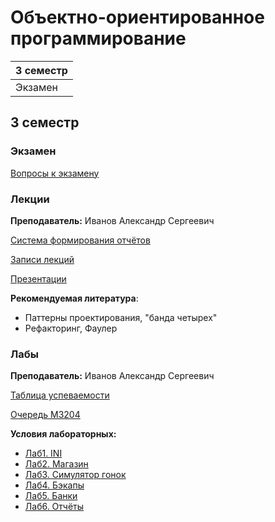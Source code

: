 # Объектно-ориентированное программирование

|3 семестр|
|---|
|Экзамен|

## 3 семестр
### Экзамен

[Вопросы к экзамену](../Files/OS/OOP_exam_questions.docx)

### Лекции

**Преподаватель:** Иванов Александр Сергеевич

[Система формирования отчётов](https://reports.artrey.ru/)

[Записи лекций](https://yadi.sk/d/iGz5-Vunb5dKHA?w=1)

[Презентации](https://drive.google.com/drive/folders/1qvI4ni8HoIOSDKjV4QiZ_6zkIS1vuqe3)

**Рекомендуемая литература**:

* Паттерны проектирования, "банда четырех"
* Рефакторинг, Фаулер

### Лабы

**Преподаватель:** Иванов Александр Сергеевич

[Таблица успеваемости](https://docs.google.com/spreadsheets/d/1H75MoSvL-165x5aM-p26eFZcY57UYx0gPtOHhvpGYGw/edit?usp=sharing)

[Очередь M3204](https://docs.google.com/spreadsheets/d/1syVd7QPfwkR20bTASbcmWCUDlyP_iwk7-f-2F8EdzBY/edit#gid=0)

**Условия лабораторных:**
* [Лаб1. INI](../Files/OOP/OOP1.pdf)
* [Лаб2. Магазин](../Files/OOP/OOP2.pdf)
* [Лаб3. Симулятор гонок](../Files/OOP/OOP3.pdf)
* [Лаб4. Бэкапы](../Files/OOP/OOP4.pdf)
* [Лаб5. Банки](../Files/OOP/OOP5.pdf)
* [Лаб6. Отчёты](../Files/OOP/OOP6.pdf)
